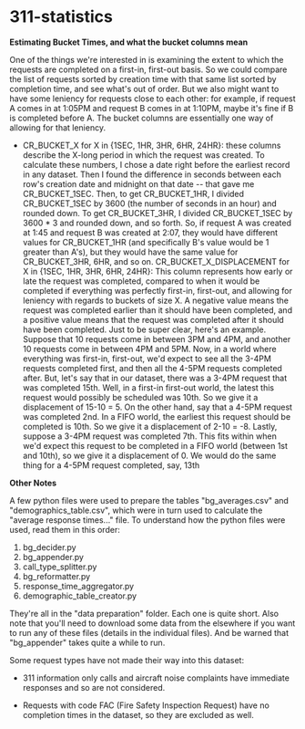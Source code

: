 # 311-statistics


**Estimating Bucket Times, and what the bucket columns mean**

One of the things we're interested in is examining the extent to which the requests are completed on a first-in, first-out basis. So we could compare the list of requests sorted by creation time with that same list sorted by completion time, and see what's out of order. But we also might want to have some leniency for requests close to each other: for example, if request A comes in at 1:05PM and request B comes in at 1:10PM, maybe it's fine if B is completed before A. The bucket columns are essentially one way of allowing for that leniency.

 - CR_BUCKET_X for X in {1SEC, 1HR, 3HR, 6HR, 24HR}: these columns describe the X-long period in which the request was created. To calculate these numbers, I chose a date right before the earliest record in any dataset. Then I found the difference in seconds between each row's creation date and midnight on that date -- that gave me CR_BUCKET_1SEC. Then, to get CR_BUCKET_1HR, I divided CR_BUCKET_1SEC by 3600 (the number of seconds in an hour) and rounded down. To get CR_BUCKET_3HR, I divided CR_BUCKET_1SEC by 3600 * 3 and rounded down, and so forth. So, if request A was created at 1:45 and request B was created at 2:07, they would have different values for CR_BUCKET_1HR (and specifically B's value would be 1 greater than A's), but they would have the same value for CR_BUCKET_3HR, 6HR, and so on.
    CR_BUCKET_X_DISPLACEMENT for X in {1SEC, 1HR, 3HR, 6HR, 24HR}: This column represents how early or late the request was completed, compared to when it would be completed if everything was perfectly first-in, first-out, and allowing for leniency with regards to buckets of size X. A negative value means the request was completed earlier than it should have been completed, and a positive value means that the request was completed after it should have been completed. Just to be super clear, here's an example. Suppose that 10 requests come in between 3PM and 4PM, and another 10 requests come in between 4PM and 5PM. Now, in a world where everything was first-in, first-out, we'd expect to see all the 3-4PM requests completed first, and then all the 4-5PM requests completed after. But, let's say that in our dataset, there was a 3-4PM request that was completed 15th. Well, in a first-in first-out world, the latest this request would possibly be scheduled was 10th. So we give it a displacement of 15-10 = 5. On the other hand, say that a 4-5PM request was completed 2nd. In a FIFO world, the earliest this request should be completed is 10th. So we give it a displacement of 2-10 = -8. Lastly, suppose a 3-4PM request was completed 7th. This fits within when we'd expect this request to be completed in a FIFO world (between 1st and 10th), so we give it a displacement of 0. We would do the same thing for a 4-5PM request completed, say, 13th

**Other Notes**

A few python files were used to prepare the tables "bg_averages.csv" and "demographics_table.csv", which were in turn used to calculate the "average response times..." file. To understand how the python files were used, read them in this order:
1. bg_decider.py
2. bg_appender.py
3. call_type_splitter.py
4. bg_reformatter.py
5. response_time_aggregator.py
6. demographic_table_creator.py

They're all in the "data preparation" folder. Each one is quite short. Also note that you'll need to download some data from the elsewhere if you want to run any of these files (details in the individual files). And be warned that "bg_appender" takes quite a while to run. 

Some request types have not made their way into this dataset:

- 311 information only calls and aircraft noise complaints have immediate responses and so are not considered.

- Requests with code FAC (Fire Safety Inspection Request) have no completion times in the dataset, so they are excluded as well.